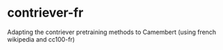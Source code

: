 # contriever-fr
Adapting the contriever pretraining methods to Camembert (using french wikipedia and cc100-fr)
